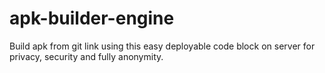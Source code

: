 # apk-builder-engine
Build apk from git link using this easy deployable code block on server for privacy, security and fully anonymity.
